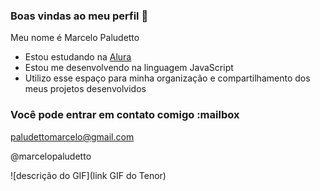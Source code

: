 ### Boas vindas ao meu perfil :purple_heart:

Meu nome é Marcelo Paludetto

- Estou estudando na [Alura](https://www.alura.com.br)
- Estou me desenvolvendo na linguagem JavaScript
- Utilizo esse espaço para minha organização e compartilhamento dos meus projetos desenvolvidos

### Você pode entrar em contato comigo :mailbox

paludettomarcelo@gmail.com

@marcelopaludetto

![descrição do GIF](link GIF do Tenor)
